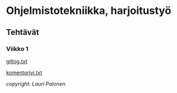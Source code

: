 # Ohjelmistotekniikka, harjoitustyö
## Tehtävät
### Viikko 1
[gitlog.txt](https://github.com/Mieskalmari/ot-harjoitustyo/blob/master/laskarit/viikko1/gitlog.txt)

[komentorivi.txt](https://github.com/Mieskalmari/ot-harjoitustyo/blob/master/laskarit/viikko1/komentorivi.txt)

*copyright: Lauri Palonen*
